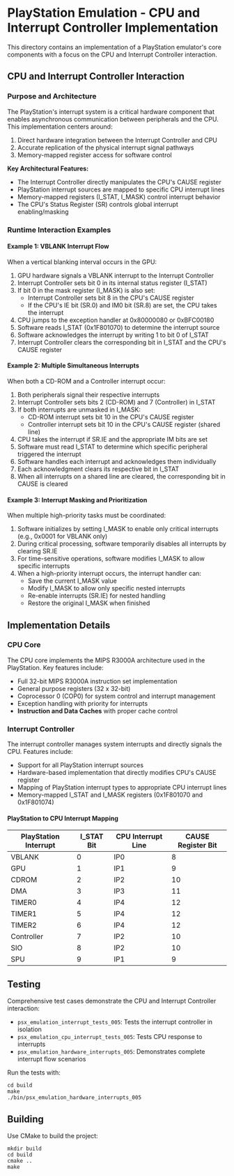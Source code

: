 # PlayStation Emulation - CPU and Interrupt Controller Implementation

This directory contains an implementation of a PlayStation emulator's core components with a focus on the CPU and Interrupt Controller interaction.

## CPU and Interrupt Controller Interaction

### Purpose and Architecture

The PlayStation's interrupt system is a critical hardware component that enables asynchronous communication between peripherals and the CPU. This implementation centers around:

1. Direct hardware integration between the Interrupt Controller and CPU
2. Accurate replication of the physical interrupt signal pathways
3. Memory-mapped register access for software control

**Key Architectural Features:**
- The Interrupt Controller directly manipulates the CPU's CAUSE register
- PlayStation interrupt sources are mapped to specific CPU interrupt lines
- Memory-mapped registers (I_STAT, I_MASK) control interrupt behavior
- The CPU's Status Register (SR) controls global interrupt enabling/masking

### Runtime Interaction Examples

#### Example 1: VBLANK Interrupt Flow

When a vertical blanking interval occurs in the GPU:

1. GPU hardware signals a VBLANK interrupt to the Interrupt Controller
2. Interrupt Controller sets bit 0 in its internal status register (I_STAT)
3. If bit 0 in the mask register (I_MASK) is also set:
   - Interrupt Controller sets bit 8 in the CPU's CAUSE register
   - If the CPU's IE bit (SR.0) and IM0 bit (SR.8) are set, the CPU takes the interrupt
4. CPU jumps to the exception handler at 0x80000080 or 0xBFC00180
5. Software reads I_STAT (0x1F801070) to determine the interrupt source
6. Software acknowledges the interrupt by writing 1 to bit 0 of I_STAT
7. Interrupt Controller clears the corresponding bit in I_STAT and the CPU's CAUSE register

#### Example 2: Multiple Simultaneous Interrupts

When both a CD-ROM and a Controller interrupt occur:

1. Both peripherals signal their respective interrupts
2. Interrupt Controller sets bits 2 (CD-ROM) and 7 (Controller) in I_STAT
3. If both interrupts are unmasked in I_MASK:
   - CD-ROM interrupt sets bit 10 in the CPU's CAUSE register
   - Controller interrupt sets bit 10 in the CPU's CAUSE register (shared line)
4. CPU takes the interrupt if SR.IE and the appropriate IM bits are set
5. Software must read I_STAT to determine which specific peripheral triggered the interrupt
6. Software handles each interrupt and acknowledges them individually
7. Each acknowledgment clears its respective bit in I_STAT
8. When all interrupts on a shared line are cleared, the corresponding bit in CAUSE is cleared

#### Example 3: Interrupt Masking and Prioritization

When multiple high-priority tasks must be coordinated:

1. Software initializes by setting I_MASK to enable only critical interrupts (e.g., 0x0001 for VBLANK only)
2. During critical processing, software temporarily disables all interrupts by clearing SR.IE
3. For time-sensitive operations, software modifies I_MASK to allow specific interrupts
4. When a high-priority interrupt occurs, the interrupt handler can:
   - Save the current I_MASK value
   - Modify I_MASK to allow only specific nested interrupts
   - Re-enable interrupts (SR.IE) for nested handling
   - Restore the original I_MASK when finished

## Implementation Details

### CPU Core

The CPU core implements the MIPS R3000A architecture used in the PlayStation. Key features include:

- Full 32-bit MIPS R3000A instruction set implementation
- General purpose registers (32 x 32-bit)
- Coprocessor 0 (COP0) for system control and interrupt management
- Exception handling with priority for interrupts
- **Instruction and Data Caches** with proper cache control

### Interrupt Controller

The interrupt controller manages system interrupts and directly signals the CPU. Features include:

- Support for all PlayStation interrupt sources
- Hardware-based implementation that directly modifies CPU's CAUSE register
- Mapping of PlayStation interrupt types to appropriate CPU interrupt lines
- Memory-mapped I_STAT and I_MASK registers (0x1F801070 and 0x1F801074)

#### PlayStation to CPU Interrupt Mapping

| PlayStation Interrupt | I_STAT Bit | CPU Interrupt Line | CAUSE Register Bit |
|-----------------------|------------|-------------------|-------------------|
| VBLANK                | 0          | IP0               | 8                 |
| GPU                   | 1          | IP1               | 9                 |
| CDROM                 | 2          | IP2               | 10                |
| DMA                   | 3          | IP3               | 11                |
| TIMER0                | 4          | IP4               | 12                |
| TIMER1                | 5          | IP4               | 12                |
| TIMER2                | 6          | IP4               | 12                |
| Controller            | 7          | IP2               | 10                |
| SIO                   | 8          | IP2               | 10                |
| SPU                   | 9          | IP1               | 9                 |

## Testing

Comprehensive test cases demonstrate the CPU and Interrupt Controller interaction:

- `psx_emulation_interrupt_tests_005`: Tests the interrupt controller in isolation
- `psx_emulation_cpu_interrupt_tests_005`: Tests CPU response to interrupts
- `psx_emulation_hardware_interrupts_005`: Demonstrates complete interrupt flow scenarios

Run the tests with:

```
cd build
make
./bin/psx_emulation_hardware_interrupts_005
```

## Building

Use CMake to build the project:

```
mkdir build
cd build
cmake ..
make
``` 